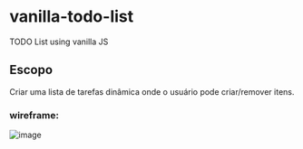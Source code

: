 # vanilla-todo-list
TODO List using vanilla JS

## Escopo
Criar uma lista de tarefas dinâmica onde o usuário pode criar/remover itens.

### wireframe:
![image](https://user-images.githubusercontent.com/10012903/45909706-d726d780-bdd9-11e8-933a-0aa4bbf9b66a.png)
